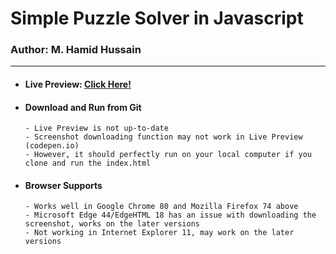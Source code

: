 # Simple Puzzle Solver in Javascript
### Author: M. Hamid Hussain
---

- #### Live Preview: [Click Here!](https://codepen.io/mhamid49/full/QWbzYXa)

- #### Download and Run from Git

      - Live Preview is not up-to-date
      - Screenshot downloading function may not work in Live Preview (codepen.io)
      - However, it should perfectly run on your local computer if you clone and run the index.html
      
- #### Browser Supports

      - Works well in Google Chrome 80 and Mozilla Firefox 74 above
      - Microsoft Edge 44/EdgeHTML 18 has an issue with downloading the screenshot, works on the later versions
      - Not working in Internet Explorer 11, may work on the later versions
